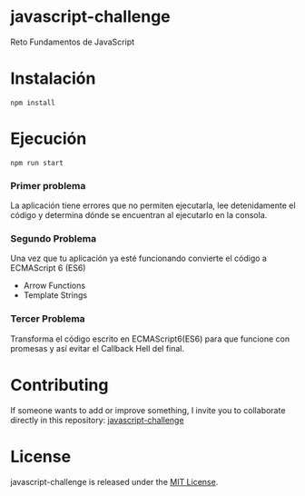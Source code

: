 # javascript-challenge
Reto Fundamentos de JavaScript


# Instalación

```
npm install
```
# Ejecución

```
npm run start
```

### Primer problema
La aplicación tiene errores que no permiten ejecutarla, lee detenidamente el código y determina dónde se encuentran al ejecutarlo en la consola.

### Segundo Problema
Una vez que tu aplicación ya esté funcionando convierte el código a ECMAScript 6 (ES6)
* Arrow Functions
* Template Strings

### Tercer Problema
Transforma el código escrito en ECMAScript6(ES6) para que funcione con promesas y así evitar el Callback Hell del final.

# Contributing
If someone wants to add or improve something, I invite you to collaborate directly in this repository: [javascript-challenge](https://github.com/gndx/javascript-challenge/)

# License

javascript-challenge is released under the [MIT License](https://opensource.org/licenses/MIT).
